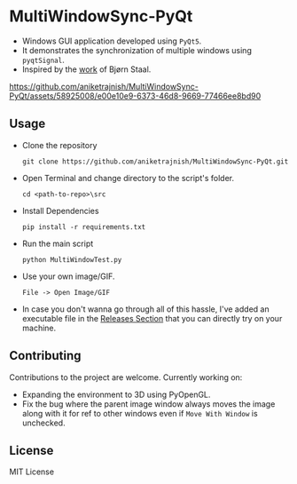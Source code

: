 # MultiWindowSync-PyQt
  * Windows GUI application developed using `PyQt5`.
  * It demonstrates the synchronization of multiple windows using `pyqtSignal`. <br>
  * Inspired by the [work](https://twitter.com/_nonfigurativ_/status/1727322594570027343) of Bjørn Staal. 

https://github.com/aniketrajnish/MultiWindowSync-PyQt/assets/58925008/e00e10e9-6373-46d8-9669-77466ee8bd90

## Usage
* Clone the repository
  ```
  git clone https://github.com/aniketrajnish/MultiWindowSync-PyQt.git
  ```
* Open Terminal and change directory to the script's folder.
  ```
  cd <path-to-repo>\src
  ```
* Install Dependencies
  ```
  pip install -r requirements.txt
  ```
* Run the main script
  ```
  python MultiWindowTest.py
  ```
* Use your own image/GIF.
  ```
  File -> Open Image/GIF
  ```
* In case you don't wanna go through all of this hassle, I've added an executable file in the [Releases Section](https://github.com/aniketrajnish/MultiWindowSync-PyQt/releases/tag/v001) that you can directly try on your machine.
  
## Contributing
Contributions to the project are welcome. Currently working on:
* Expanding the environment to 3D using PyOpenGL.
* Fix the bug where the parent image window always moves the image along with it for ref to other windows even if `Move With Window` is unchecked.

## License
MIT License
